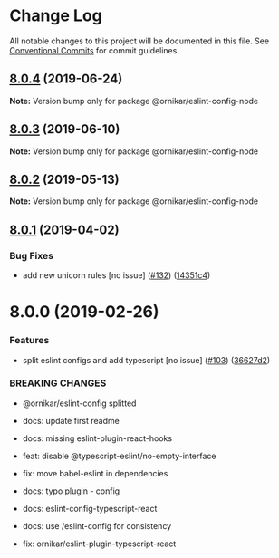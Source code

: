 # Change Log

All notable changes to this project will be documented in this file.
See [Conventional Commits](https://conventionalcommits.org) for commit guidelines.

## [8.0.4](https://github.com/ornikar/shared-configs/compare/@ornikar/eslint-config-node@8.0.3...@ornikar/eslint-config-node@8.0.4) (2019-06-24)

**Note:** Version bump only for package @ornikar/eslint-config-node





## [8.0.3](https://github.com/ornikar/shared-configs/compare/@ornikar/eslint-config-node@8.0.2...@ornikar/eslint-config-node@8.0.3) (2019-06-10)

**Note:** Version bump only for package @ornikar/eslint-config-node





## [8.0.2](https://github.com/ornikar/shared-configs/compare/@ornikar/eslint-config-node@8.0.1...@ornikar/eslint-config-node@8.0.2) (2019-05-13)

**Note:** Version bump only for package @ornikar/eslint-config-node





## [8.0.1](https://github.com/ornikar/shared-configs/compare/@ornikar/eslint-config-node@8.0.0...@ornikar/eslint-config-node@8.0.1) (2019-04-02)


### Bug Fixes

* add new unicorn rules [no issue] ([#132](https://github.com/ornikar/shared-configs/issues/132)) ([14351c4](https://github.com/ornikar/shared-configs/commit/14351c4))





# 8.0.0 (2019-02-26)


### Features

* split eslint configs and add typescript [no issue] ([#103](https://github.com/ornikar/shared-configs/issues/103)) ([36627d2](https://github.com/ornikar/shared-configs/commit/36627d2))


### BREAKING CHANGES

* @ornikar/eslint-config splitted

* docs: update first readme

* docs: missing eslint-plugin-react-hooks

* feat: disable @typescript-eslint/no-empty-interface

* fix: move babel-eslint in dependencies

* docs: typo plugin - config

* docs: eslint-config-typescript-react

* docs: use /eslint-config for consistency

* fix: ornikar/eslint-plugin-typescript-react

